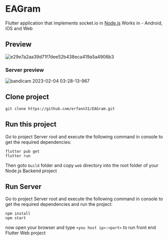 # EAGram
Flutter application that implements socket.io in <a href="https://nodejs.org">Node.js</a>
Works in - Android, iOS and Web
## Preview
![e29e7a2aa39d71f7dee52b438eca419a5a4906b3](https://user-images.githubusercontent.com/75057732/216734954-fbc84377-e961-46cb-bf9c-46eed18feed2.gif)<br/>

### Server preview<br/>
![bandicam 2023-02-04 03-28-13-967](https://user-images.githubusercontent.com/75057732/216733077-86d7c750-7a9e-4ffd-8e45-8059b5b1b587.jpg)<br/>

## Clone project


```
git clone https://github.com/erfann31/EAGram.git
```

## Run this project

Go to project Server root and execute the following command in console to get the required dependencies: 

```
flutter pub get 
flutter run
```

Then goto `build` folder and copy `web` directory into the root folder of your Node.js Backend project

## Run Server

Go to project Server root and execute the following command in console to get the required dependencies and run the project: 

```
npm install
npm start
```

now open your browser and type `<you host ip>:<port>` to run front end Flutter Web project
